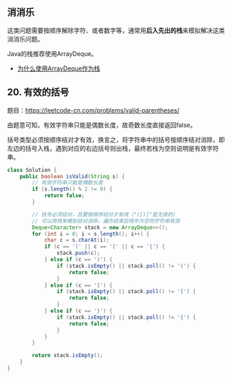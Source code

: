 <!--
date: 2021-10-27T22:34:12+08:00
lastmod: 2021-10-30T22:34:12+08:00
-->

## 消消乐

这类问题需要按顺序解除字符、或者数字等，通常用**后入先出的栈**来模拟解决这类消消乐问题。

Java的栈推荐使用ArrayDeque。

* [为什么使用ArrayDeque作为栈](https://javanote.doc.lewky.cn/#/all/algorithm_02_单调栈?id=%e4%b8%ba%e4%bb%80%e4%b9%88%e4%bd%bf%e7%94%a8arraydeque%e4%bd%9c%e4%b8%ba%e6%a0%88)

## 20. 有效的括号

题目：https://leetcode-cn.com/problems/valid-parentheses/

由题意可知，有效字符串只能是偶数长度，故奇数长度直接返回false。

括号类型必须按顺序结对才有效，换言之，将字符串中的括号按顺序结对消除，即左边的括号入栈，遇到对应的右边括号则出栈，最终若栈为空则说明是有效字符串。

```java
class Solution {
    public boolean isValid(String s) {
        // 有效字符串只能是偶数长度
        if (s.length() % 2 != 0) {
            return false;
        }

        // 括号必须结对，且要按顺序结对才有效（"([)]"是无效的）
        // 可以用栈来模拟结对消除，遍历结束后栈中为空则字符串有效
        Deque<Character> stack = new ArrayDeque<>();
        for (int i = 0; i < s.length(); i++) {
            char c = s.charAt(i);
            if (c == '(' || c == '[' || c == '{') {
                stack.push(c);
            } else if (c == ')') {
                if (stack.isEmpty() || stack.poll() != '(') {
                    return false;
                }
            } else if (c == ']') {
                if (stack.isEmpty() || stack.poll() != '[') {
                    return false;
                }
            } else if (c == '}') {
                if (stack.isEmpty() || stack.poll() != '{') {
                    return false;
                }
            }
        }

        return stack.isEmpty();
    }
}
```

<!--
## 301. 删除无效的括号

题目：https://leetcode-cn.com/problems/remove-invalid-parentheses/
-->